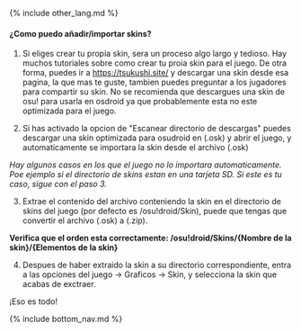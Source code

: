 {% include other_lang.md %}

#### ¿Como puedo añadir/importar skins?

1. Si eliges crear tu propia skin, sera un proceso algo largo y tedioso. Hay muchos tutoriales sobre como crear tu proia skin para el juego. De otra forma, puedes ir a https://tsukushi.site/ y descargar una skin desde esa pagina, la que mas te guste, tambien puedes preguntar a los jugadores para compartir su skin. No se recomienda que descargues una skin de osu! para usarla en osdroid ya que probablemente esta no este optimizada para el juego. 

2. Si has activado la opcion de "Escanear directorio de descargas" puedes descargar una skin optimizada para osudroid en (.osk) y abrir el juego, y automaticamente se importara la skin desde el archivo (.osk)

*Hay algunos casos en los que el juego no lo importara automaticamente. Poe ejemplo si el directorio de skins estan en una tarjeta SD. Si este es tu caso, sigue con el paso 3.*

3. Extrae el contenido del archivo conteniendo la skin en el directorio de skins del juego (por defecto es /osu!droid/Skin), puede que tengas que convertir el archivo (.osk) a (.zip).

**Verifica que el orden esta correctamente: /osu!droid/Skins/{Nombre de la skin}/{Elementos de la skin}**

4. Despues de haber extraido la skin a su directorio correspondiente, entra a las opciones del juego -> Graficos -> Skin, y selecciona la skin que acabas de exctraer.

¡Eso es todo!

<!-- Don't touch this part thank you -->
{% include bottom_nav.md %}